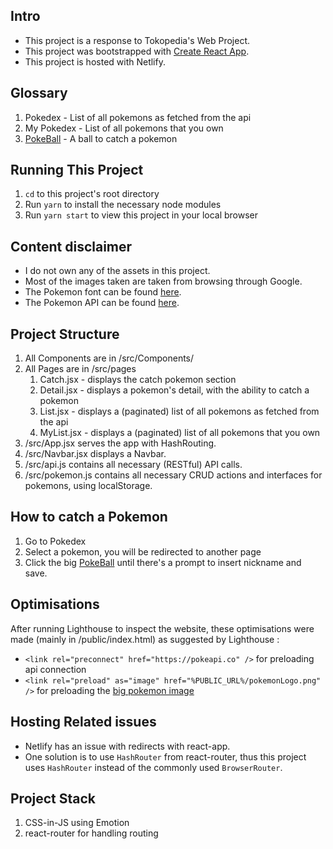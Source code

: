 ## Intro

-   This project is a response to Tokopedia's Web Project.
-   This project was bootstrapped with [Create React App](https://github.com/facebook/create-react-app).
-   This project is hosted with Netlify.

## Glossary

1. Pokedex - List of all pokemons as fetched from the api
2. My Pokedex - List of all pokemons that you own
3. [PokeBall](/src/pokeball.png) - A ball to catch a pokemon

## Running This Project

1. `cd` to this project's root directory
2. Run `yarn` to install the necessary node modules
3. Run `yarn start` to view this project in your local browser

## Content disclaimer

-   I do not own any of the assets in this project.
-   Most of the images taken are taken from browsing through Google.
-   The Pokemon font can be found [here](https://www.dafont.com/pokemon.font).
-   The Pokemon API can be found [here](https://pokeapi.co).

## Project Structure

1. All Components are in /src/Components/
2. All Pages are in /src/pages
    1. Catch.jsx - displays the catch pokemon section
    2. Detail.jsx - displays a pokemon's detail, with the ability to catch a pokemon
    3. List.jsx - displays a (paginated) list of all pokemons as fetched from the api
    4. MyList.jsx - displays a (paginated) list of all pokemons that you own
3. /src/App.jsx serves the app with HashRouting.
4. /src/Navbar.jsx displays a Navbar.
5. /src/api.js contains all necessary (RESTful) API calls.
6. /src/pokemon.js contains all necessary CRUD actions and interfaces for pokemons, using localStorage.

## How to catch a Pokemon

1. Go to Pokedex
2. Select a pokemon, you will be redirected to another page
3. Click the big [PokeBall](/src/pokeball.png) until there's a prompt to insert nickname and save.

## Optimisations

After running Lighthouse to inspect the website, these optimisations were made (mainly in /public/index.html) as suggested by Lighthouse :

-   `<link rel="preconnect" href="https://pokeapi.co" />` for preloading api connection
-   `<link rel="preload" as="image" href="%PUBLIC_URL%/pokemonLogo.png" />` for preloading the [big pokemon image](/public/pokemonLogo.png)

## Hosting Related issues

-   Netlify has an issue with redirects with react-app.
-   One solution is to use `HashRouter` from react-router, thus this project uses `HashRouter` instead of the commonly used `BrowserRouter`.

## Project Stack

1. CSS-in-JS using Emotion
2. react-router for handling routing
